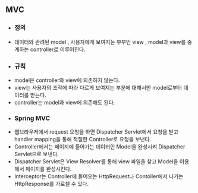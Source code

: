 ## MVC
* ### 정의
* 데이터와 관려된 model , 사용자에게 보여지는 부부인 view , model과 view를
  중계하는 controller로 이루어진다.
* ### 규칙
* model은 controller와 view에 의존하지 않는다.
* view는 사용자의 조작에 따라 다르게 보여지는 부분에 대해서만 model로부터 데이터를
  받는다.
* controller는 model과 view에 의존해도 된다.
* ### Spring MVC
* 웹브라우저에서 request 요청을 하면 Dispatcher Servlet에서 요청을 받고
  handler mapping을 통해 적절한 Controller로 요청을 보낸다.
* Controller에서는 페이지에 들어가는 데이터인 Model을 완성시켜 Dispatcher Servlet으로
  보낸다.
* Dispatcher Servlet은 View Resolver를 통해 view 파일을 찾고 Model을 이용해서 페이지를
  완성시킨다.
* Interceptor는 Controller에 들어오는 HttpRequest나 Contoller에서 나가는 HttpResponse를
  가로챌 수 있다.



